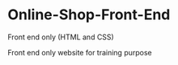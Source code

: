 # Online-Shop-Front-End
Front end only (HTML and CSS)

Front end only website for training purpose 
